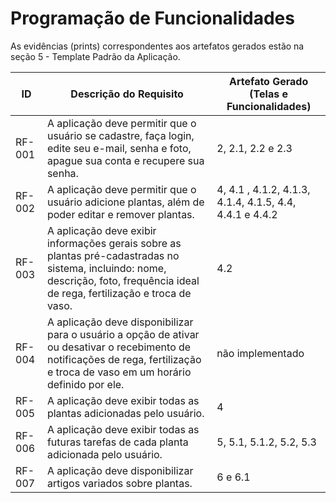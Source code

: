 # Programação de Funcionalidades

As evidências (prints) correspondentes aos artefatos gerados estão na seção 5 - Template Padrão da Aplicação.

|ID    | Descrição do Requisito  | Artefato Gerado (Telas e Funcionalidades)|
|------|-----------------------------------------|----|
|RF-001| A aplicação deve permitir que o usuário se cadastre, faça login, edite seu e-mail, senha e foto, apague sua conta e recupere sua senha. | 2, 2.1, 2.2 e 2.3| 
|RF-002| A aplicação deve permitir que o usuário adicione plantas, além de poder editar e remover plantas. | 4, 4.1 , 4.1.2, 4.1.3, 4.1.4, 4.1.5, 4.4, 4.4.1 e 4.4.2 |
|RF-003| A aplicação deve exibir informações gerais sobre as plantas pré-cadastradas no sistema, incluindo: nome, descrição, foto, frequência ideal de rega, fertilização e troca de vaso. | 4.2 |
|RF-004| A aplicação deve disponibilizar para o usuário a opção de ativar ou desativar o recebimento de notificações de rega, fertilização e troca de vaso em um horário definido por ele. | não implementado |
|RF-005| A aplicação deve exibir todas as plantas adicionadas pelo usuário. | 4 |
|RF-006| A aplicação deve exibir todas as futuras tarefas de cada planta adicionada pelo usuário. | 5, 5.1, 5.1.2, 5.2, 5.3 |
|RF-007| A aplicação deve disponibilizar artigos variados sobre plantas. | 6 e 6.1 |

<!--
> **Links Úteis**:
>
> - [Trabalhando com HTML5 Local Storage e JSON](https://www.devmedia.com.br/trabalhando-com-html5-local-storage-e-json/29045)
> - [JSON Tutorial](https://www.w3resource.com/JSON)
> - [JSON Data Set Sample](https://opensource.adobe.com/Spry/samples/data_region/JSONDataSetSample.html)
> - [JSON - Introduction (W3Schools)](https://www.w3schools.com/js/js_json_intro.asp)
> - [JSON Tutorial (TutorialsPoint)](https://www.tutorialspoint.com/json/index.htm)
-->
